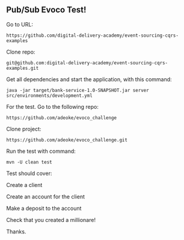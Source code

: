 ## Pub/Sub Evoco Test!

Go to URL:

`https://github.com/digital-delivery-academy/event-sourcing-cqrs-examples`

Clone repo:

`git@github.com:digital-delivery-academy/event-sourcing-cqrs-examples.git`

Get all dependencies and start the application, with this command:

`java -jar target/bank-service-1.0-SNAPSHOT.jar server src/environments/development.yml`

For the test. Go to the following repo:

`https://github.com/adeoke/evoco_challenge`

Clone project:

`https://github.com/adeoke/evoco_challenge.git`

Run the test with command:

`mvn -U clean test`

Test should cover:

Create a client

Create an account for the client

Make a deposit to the account

Check that you created a millionare!


Thanks.
